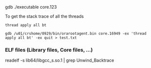 


gdb ./executable core.123

To get the stack trace of all the threads
```
thread apply all bt

gdb /u01/crshome/0929/bin/orarootagent.bin core.16949 -ex 'thread apply all bt' -ex quit > test.txt
```

### ELF files (Library files, Core files, ...)
readelf -s lib64/libgcc_s.so.1 | grep Unwind_Backtrace
